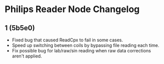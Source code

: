 # Philips Reader Node Changelog

## 1 (5b5e0)
* Fixed bug that caused ReadCpx to fail in some cases.
* Speed up switching between coils by bypassing file reading each time.
* Fix possible bug for lab/raw/sin reading when raw data corrections aren't applied.
